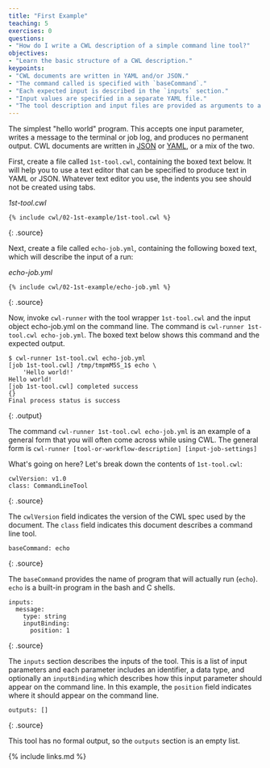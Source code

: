 ```yaml
---
title: "First Example"
teaching: 5
exercises: 0
questions:
- "How do I write a CWL description of a simple command line tool?"
objectives:
- "Learn the basic structure of a CWL description."
keypoints:
- "CWL documents are written in YAML and/or JSON."
- "The command called is specified with `baseCommand`."
- "Each expected input is described in the `inputs` section."
- "Input values are specified in a separate YAML file."
- "The tool description and input files are provided as arguments to a CWL runner."
---
```

The simplest "hello world" program.  This accepts one input parameter, writes a message to the terminal or job log, and produces
no permanent output. CWL documents are written in [JSON][json] or [YAML][yaml], or a mix of the two.

First, create a file called `1st-tool.cwl`, containing the boxed text below. It will help you to use a text editor that can be
specified to produce text in YAML or JSON. Whatever text editor you use, the indents you see should not be created using tabs.

*1st-tool.cwl*
~~~
{% include cwl/02-1st-example/1st-tool.cwl %}
~~~
{: .source}

Next, create a file called `echo-job.yml`, containing the following boxed text, which will describe the input of a run:

*echo-job.yml*
~~~
{% include cwl/02-1st-example/echo-job.yml %}
~~~
{: .source}

Now, invoke `cwl-runner` with the tool wrapper `1st-tool.cwl` and the input object echo-job.yml on the command line. The command
is  `cwl-runner 1st-tool.cwl echo-job.yml`. The boxed text below shows this command and the expected output.

~~~
$ cwl-runner 1st-tool.cwl echo-job.yml
[job 1st-tool.cwl] /tmp/tmpmM5S_1$ echo \
    'Hello world!'
Hello world!
[job 1st-tool.cwl] completed success
{}
Final process status is success

~~~
{: .output}

The command `cwl-runner 1st-tool.cwl echo-job.yml` is an example of a general form that you will often come across while using
CWL. The general form is `cwl-runner [tool-or-workflow-description] [input-job-settings]`

What's going on here?  Let's break down the contents of `1st-tool.cwl`:

~~~
cwlVersion: v1.0
class: CommandLineTool
~~~
{: .source}

The `cwlVersion` field indicates the version of the CWL spec used by the document.  The `class` field indicates this document
describes a command line tool.

~~~
baseCommand: echo
~~~
{: .source}

The `baseCommand` provides the name of program that will actually run (`echo`). `echo` is a built-in program in the bash and
C shells.

~~~
inputs:
  message:
    type: string
    inputBinding:
      position: 1
~~~
{: .source}

The `inputs` section describes the inputs of the tool.  This is a list of input parameters and each parameter includes an
identifier, a data type, and optionally an `inputBinding` which describes how this input parameter should appear on the command
line.  In this example, the `position` field indicates where it should appear on the command line.

~~~
outputs: []
~~~
{: .source}

This tool has no formal output, so the `outputs` section is an empty list.

[json]: http://json.org
[yaml]: http://yaml.org
[echo]: http://www.linfo.org/echo.html

{% include links.md %}

